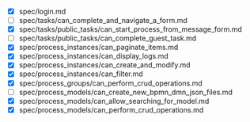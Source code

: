 - [x] spec/login.md
- [ ] spec/tasks/can_complete_and_navigate_a_form.md
- [x] spec/tasks/public_tasks/can_start_process_from_message_form.md
- [ ] spec/tasks/public_tasks/can_complete_guest_task.md
- [x] spec/process_instances/can_paginate_items.md
- [x] spec/process_instances/can_display_logs.md
- [x] spec/process_instances/can_create_and_modify.md
- [x] spec/process_instances/can_filter.md
- [x] spec/process_groups/can_perform_crud_operations.md
- [ ] spec/process_models/can_create_new_bpmn_dmn_json_files.md
- [x] spec/process_models/can_allow_searching_for_model.md
- [x] spec/process_models/can_perform_crud_operations.md
